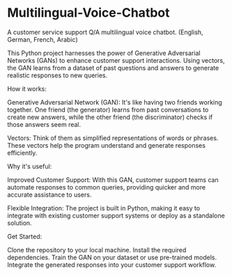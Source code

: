 # Multilingual-Voice-Chatbot
A customer service support Q/A multilingual voice chatbot. (English, German, French, Arabic)

This Python project harnesses the power of Generative Adversarial Networks (GANs) to enhance customer support interactions. Using vectors, the GAN learns from a dataset of past questions and answers to generate realistic responses to new queries.

How it works:

Generative Adversarial Network (GAN): It's like having two friends working together. One friend (the generator) learns from past conversations to create new answers, while the other friend (the discriminator) checks if those answers seem real.

Vectors: Think of them as simplified representations of words or phrases. These vectors help the program understand and generate responses efficiently.

Why it's useful:

Improved Customer Support: With this GAN, customer support teams can automate responses to common queries, providing quicker and more accurate assistance to users.

Flexible Integration: The project is built in Python, making it easy to integrate with existing customer support systems or deploy as a standalone solution.

Get Started:

Clone the repository to your local machine.
Install the required dependencies.
Train the GAN on your dataset or use pre-trained models.
Integrate the generated responses into your customer support workflow.
